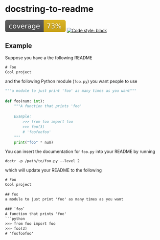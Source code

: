 # docstring-to-readme
![coverage](images/coverage.svg)
[![Code style: black](https://img.shields.io/badge/code%20style-black-000000.svg)](https://github.com/psf/black)


## Example
Suppose you have a the following README
```
# Foo
Cool project
```

and the following Python module (`foo.py`) you want people to use
```python
"""a module to just print 'foo' as many times as you want"""

def foo(num: int):
    """A function that prints 'foo'

    Example:
        >>> from foo import foo
        >>> foo(3)
        # 'foofoofoo'
    """
    print("foo" * num)
```

You can insert the documentation for `foo.py` into your README by running
```
doctr -p /path/to/foo.py --level 2
```

which will update your README to the following
```
# Foo
Cool project

## foo
a module to just print 'foo' as many times as you want

### `foo`
A function that prints 'foo'
```python
>>> from foo import foo
>>> foo(3)
# 'foofoofoo'
```
```